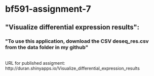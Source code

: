 # bf591-assignment-7
## "Visualize differential expression results":
### "To use this application, download the CSV <b>deseq_res.csv</b> from the data folder in my github"
<br>
URL for published assigment:
<br>
http://duran.shinyapps.io/Visualize_differential_expression_results
